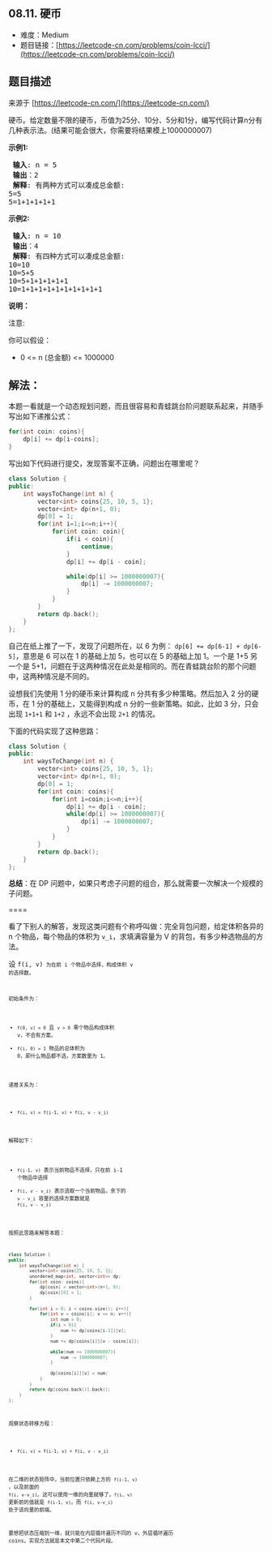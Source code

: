 ##  08.11. 硬币

- 难度：Medium
- 题目链接：[https://leetcode-cn.com/problems/coin-lcci/](https://leetcode-cn.com/problems/coin-lcci/)


## 题目描述

来源于 [https://leetcode-cn.com/](https://leetcode-cn.com/)

<p>硬币。给定数量不限的硬币，币值为25分、10分、5分和1分，编写代码计算n分有几种表示法。(结果可能会很大，你需要将结果模上1000000007)</p>

<p> <strong>示例1:</strong></p>

<pre>
<strong> 输入</strong>: n = 5
<strong> 输出</strong>：2
<strong> 解释</strong>: 有两种方式可以凑成总金额:
5=5
5=1+1+1+1+1
</pre>

<p> <strong>示例2:</strong></p>

<pre>
<strong> 输入</strong>: n = 10
<strong> 输出</strong>：4
<strong> 解释</strong>: 有四种方式可以凑成总金额:
10=10
10=5+5
10=5+1+1+1+1+1
10=1+1+1+1+1+1+1+1+1+1
</pre>

<p> <strong>说明：</strong></p>

<p>注意:</p>

<p>你可以假设：</p>

<ul>
<li>0 &lt;= n (总金额) &lt;= 1000000</li>
</ul>


## 解法：

本题一看就是一个动态规划问题，而且很容易和青蛙跳台阶问题联系起来，并随手写出如下递推公式：

```c++
for(int coin: coins){
    dp[i] += dp[i-coins];
}
```

写出如下代码进行提交，发现答案不正确，问题出在哪里呢？


```c++
class Solution {
public:
    int waysToChange(int n) {
        vector<int> coins{25, 10, 5, 1};
        vector<int> dp(n+1, 0);
        dp[0] = 1;
        for(int i=1;i<=n;i++){
            for(int coin: coin){
                if(i < coin){
                    continue;
                }
                dp[i] += dp[i - coin];

                while(dp[i] >= 1000000007){
                    dp[i] -= 1000000007;
                }
            }
        }
        return dp.back();
    }
};
```

自己在纸上推了一下，发现了问题所在，以 6 为例： `dp[6] += dp[6-1] + dp[6-5]`，意思是 6 可以在 1 的基础上加 5，也可以在 5 的基础上加 1。一个是 1+5 另一个是 5+1，问题在于这两种情况在此处是相同的。而在青蛙跳台阶的那个问题中，这两种情况是不同的。

设想我们先使用 1 分的硬币来计算构成 n 分共有多少种策略。然后加入 2 分的硬币，在 1 分的基础上，又能得到构成 n 分的一些新策略。如此，比如 3 分，只会出现 `1+1+1` 和 `1+2` ，永远不会出现 `2+1` 的情况。

下面的代码实现了这种思路：

```c++
class Solution {
public:
    int waysToChange(int n) {
        vector<int> coins{25, 10, 5, 1};
        vector<int> dp(n+1, 0);
        dp[0] = 1;
        for(int coin: coins){
            for(int i=coin;i<=n;i++){
                dp[i] += dp[i - coin];
                while(dp[i] >= 1000000007){
                    dp[i] -= 1000000007;
                }
            }
        }
        return dp.back();
    }
};
```

**总结**：在 DP 问题中，如果只考虑子问题的组合，那么就需要一次解决一个规模的子问题。


====

看了下别人的解答，发现这类问题有个称呼叫做：完全背包问题，给定体积各异的 n 个物品，每个物品的体积为 `v_i`，求填满容量为 V 的背包，有多少种选物品的方法。

设 <code class="tex">f(i, v)<code> 为在前 i 个物品中选择，构成体积 v 的选择数。

初始条件为：

- `f(0, v) = 0` 且 `v > 0` 零个物品构成体积 v，不会有方案。
- `f(i, 0) = 1` 物品的总体积为 0，即什么物品都不选，方案数量为 1。

递推关系为：

- `f(i, v) = f(i-1, v) + f(i, v - v_i)`

解释如下：

- `f(i-1, v)` 表示当前物品不选择，只在前 i-1 个物品中选择
- `f(i, v - v_i)` 表示选取一个当前物品，余下的 `v - v_i` 容量的选择方案数就是 `f(i, v - v_i)`

按照此思路来解答本题：

```c++
class Solution {
public:
    int waysToChange(int n) {
        vector<int> coins{25, 10, 5, 1};
        unordered_map<int, vector<int>> dp;
        for(int coin: coins){
            dp[coin] = vector<int>(n+1, 0);
            dp[coin][0] = 1;
        }

        for(int i = 0; i < coins.size(); i++){
            for(int v = coins[i]; v <= n; v++){
                int num = 0;
                if(i > 0){
                    num += dp[coins[i-1]][v];
                }
                num += dp[coins[i]][v - coins[i]];

                while(num >= 1000000007){
                    num -= 1000000007;
                }

                dp[coins[i]][v] = num;
            }
        }
        return dp[coins.back()].back();
    }
};
```

观察状态转移方程：

- `f(i, v) = f(i-1, v) + f(i, v - v_i)`

在二维的状态矩阵中，当前位置只依赖上方的 `f(i-1, v)` ，以及前面的 `f(i, v-v_i)`。这可以使用一维的向量就够了，`f(i, v)` 更新前的值就是 `f(i-1, v)`，而 `f(i, v-v_i)` 处于该向量的前端。

要想把状态压缩到一维，就只能在内层循环遍历不同的 v，外层循环遍历 coins。实现方法就是本文中第二个代码片段。
